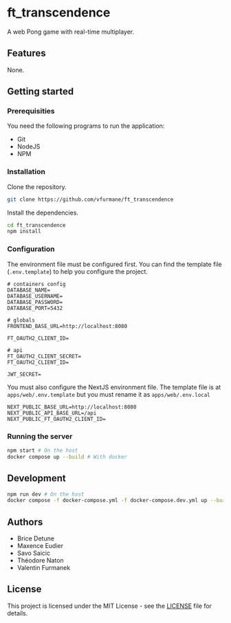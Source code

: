# ft_transcendence

A web Pong game with real-time multiplayer.

## Features

None.

## Getting started

### Prerequisities

You need the following programs to run the application:

- Git
- NodeJS
- NPM

### Installation

Clone the repository.

```sh
git clone https://github.com/vfurmane/ft_transcendence
```

Install the dependencies.

```sh
cd ft_transcendence
npm install
```

### Configuration

The environment file must be configured first. You can find the template file (`.env.template`) to help you configure the project.

```
# containers config
DATABASE_NAME=
DATABASE_USERNAME=
DATABASE_PASSWORD=
DATABASE_PORT=5432

# globals
FRONTEND_BASE_URL=http://localhost:8080

FT_OAUTH2_CLIENT_ID=

# api
FT_OAUTH2_CLIENT_SECRET=
FT_OAUTH2_CLIENT_ID=

JWT_SECRET=
```

You must also configure the NextJS environment file. The template file is at `apps/web/.env.template` but you must rename it as `apps/web/.env.local`

```
NEXT_PUBLIC_BASE_URL=http://localhost:8080
NEXT_PUBLIC_API_BASE_URL=/api
NEXT_PUBLIC_FT_OAUTH2_CLIENT_ID=
```

### Running the server

```sh
npm start # On the host
docker compose up --build # With docker
```

## Development

```sh
npm run dev # On the host
docker compose -f docker-compose.yml -f docker-compose.dev.yml up --build # With docker
```

## Authors

- Brice Detune
- Maxence Eudier
- Savo Saicic
- Théodore Naton
- Valentin Furmanek

## License

This project is licensed under the MIT License - see the [LICENSE](https://github.com/vfurmane/ft_transcendence/blob/main/LICENSE) file for details.
